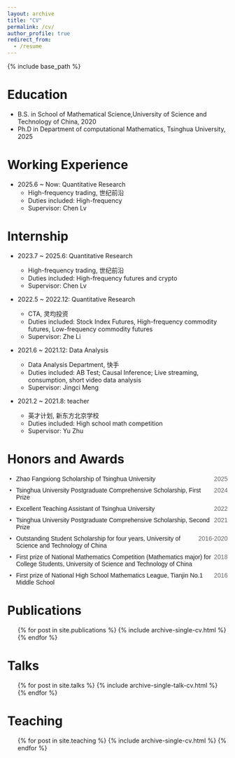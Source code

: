 ```yaml
---
layout: archive
title: "CV"
permalink: /cv/
author_profile: true
redirect_from:
  - /resume
---
```


{% include base_path %}


Education
======
* B.S. in School of Mathematical Science,University of Science and Technology of China, 2020
* Ph.D in Department of computational Mathematics, Tsinghua University, 2025 

Working Experience
======
* 2025.6 ~ Now: Quantitative Research
  * High-frequency trading, 世纪前沿
  * Duties included: High-frequency 
  * Supervisor: Chen Lv

Internship
======
* 2023.7 ~ 2025.6: Quantitative Research
  * High-frequency trading, 世纪前沿
  * Duties included: High-frequency futures and crypto
  * Supervisor: Chen Lv

* 2022.5 ~ 2022.12: Quantitative Research
  * CTA, 灵均投资
  * Duties included: Stock Index Futures, High-frequency commodity futures, Low-frequency commodity futures
  * Supervisor: Zhe Li

* 2021.6 ~ 2021.12: Data Analysis
  * Data Analysis Department, 快手
  * Duties included: AB Test; Causal Inference; Live streaming, consumption, short video data analysis
  * Supervisor: Jingci Meng

* 2021.2 ~ 2021.8: teacher
  * 英才计划, 新东方北京学校
  * Duties included: High school math competition
  * Supervisor: Yu Zhu
  
Honors and Awards
======
<div class="awards-container">
  <div class="award-item">
    <span class="award-name">Zhao Fangxiong Scholarship of Tsinghua University</span>
    <span class="award-year">2025</span>
  </div>
  <div class="award-item">
    <span class="award-name">Tsinghua University Postgraduate Comprehensive Scholarship, First Prize</span>
    <span class="award-year">2024</span>
  </div>
  <div class="award-item">
    <span class="award-name">Excellent Teaching Assistant of Tsinghua University</span>
    <span class="award-year">2022</span>
  </div>
  <div class="award-item">
    <span class="award-name">Tsinghua University Postgraduate Comprehensive Scholarship, Second Prize</span>
    <span class="award-year">2021</span>
  </div>
  <div class="award-item">
    <span class="award-name">Outstanding Student Scholarship for four years, University of Science and Technology of China</span>
    <span class="award-year">2016-2020</span>
  </div>
  <div class="award-item">
    <span class="award-name">First prize of National Mathematics Competition (Mathematics major) for College Students, University of Science and Technology of China</span>
    <span class="award-year">2018</span>
  </div>
  <div class="award-item">
    <span class="award-name">First prize of National High School Mathematics League, Tianjin No.1 Middle School</span>
    <span class="award-year">2016</span>
  </div>
  <!-- 其他奖项 -->
</div>
  <style>
    .awards-container {
      font-family: Arial, sans-serif;
      max-width: 800px;
      margin: 20px auto;
      padding-left: 20px;
    }
    .award-item {
      display: flex;
      justify-content: space-between;
      margin-bottom: 10px;
      position: relative;
      list-style-type: none;
    }
    .award-item::before {
      content: "•";
      position: absolute;
      left: -15px;
      color: #333;
    }
    .award-name {
      flex: 1;
    }
    .award-year {
      color: #666;
    }
  </style>

Publications
======
  <ul>{% for post in site.publications %}
    {% include archive-single-cv.html %}
  {% endfor %}</ul>
  
Talks
======
  <ul>{% for post in site.talks %}
    {% include archive-single-talk-cv.html %}
  {% endfor %}</ul>
  
Teaching
======
  <ul>{% for post in site.teaching %}
    {% include archive-single-cv.html %}
  {% endfor %}</ul>
  
